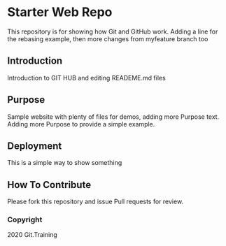 # Starter Web Repo

This repository is for showing how Git and GitHub work.
Adding a line for the rebasing example, then more changes from myfeature branch too

## Introduction

Introduction to GIT HUB and editing READEME.md files

## Purpose

Sample website with plenty of files for demos, adding more Purpose text.
Adding more Purpose to provide a simple example.

## Deployment

This is a simple way to show something

## How To Contribute

Please fork this repository and issue Pull requests for review.

### Copyright

2020 Git.Training
